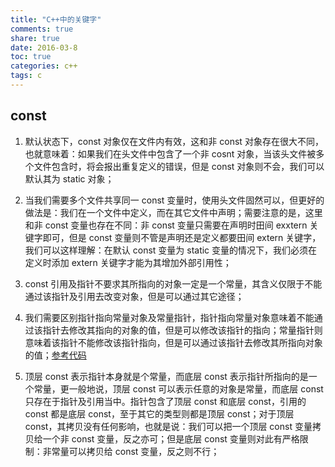 ```yaml
---
title: "C++中的关键字"
comments: true
share: true
date: 2016-03-8
toc: true
categories: c++
tags: c
---
```


## const

1. 默认状态下，const 对象仅在文件内有效，这和非 const 对象存在很大不同，也就意味着：如果我们在头文件中包含了一个非 cosnt 对象，当该头文件被多个文件包含时，将会报出重复定义的错误，但是 const 对象则不会，我们可以默认其为 static 对象；
2. 当我们需要多个文件共享同一 const 变量时，使用头文件固然可以，但更好的做法是：我们在一个文件中定义，而在其它文件中声明；需要注意的是，这里和非 const 变量也存在不同：非 const 变量只需要在声明时田间 exxtern 关键字即可，但是 const 变量则不管是声明还是定义都要田间 extern 关键字，我们可以这样理解：在默认 const 变量为 static 变量的情况下，我们必须在定义时添加 extern 关键字才能为其增加外部引用性；
3. const 引用及指针不要求其所指向的对象一定是一个常量，其含义仅限于不能通过该指针及引用去改变对象，但是可以通过其它途径；
4. 我们需要区别指针指向常量对象及常量指针，指针指向常量对象意味着不能通过该指针去修改其指向的对象的值，但是可以修改该指针的指向；常量指针则意味着该指针不能修改该指针指向，但是可以通过该指针去修改其所指向对象的值；<a href = "https://github.com/KevinSCoder/study/blob/master/C%2B%2B/C%2B%2B_Code/base/src/test_2.cpp">参考代码</a>

5. 顶层 const 表示指针本身就是个常量，而底层 const 表示指针所指向的是一个常量，更一般地说，顶层 const 可以表示任意的对象是常量，而底层 const 只存在于指针及引用当中。指针包含了顶层 const 和底层 const，引用的 const 都是底层 const，至于其它的类型则都是顶层 const；对于顶层 const，其拷贝没有任何影响，也就是说：我们可以把一个顶层 const 变量拷贝给一个非 const 变量，反之亦可；但是底层 const 变量则对此有严格限制：非常量可以拷贝给 const 变量，反之则不行；
